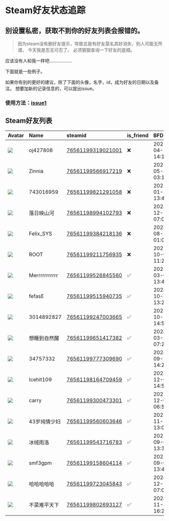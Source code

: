 # Steam好友状态追踪
## 别设置私密，获取不到你的好友列表会报错的。

> 因为steam没有删好友提示，导致总是有好友莫名其妙消失，别人可能无所谓，
> 今天我是忍无可忍了。 必须狠狠查询一下好友的底细。

应该没有人和我一样吧………………

下面就是一些例子。

如果你有别的更好的建议，除了下面的头像，名字，id，成为好友的日期以及备注。 想要加新的记录信息的，可以提出issue。

### 使用方法：[issue1](https://github.com/systemannounce/SteamFriends/issues/1)

## Steam好友列表

| Avatar                                                                            | Name          | steamid                                                                     | is_friend   | BFD                 | Remark   | removed_time        |
|:----------------------------------------------------------------------------------|:--------------|:----------------------------------------------------------------------------|:------------|:--------------------|:---------|:--------------------|
| ![](https://avatars.steamstatic.com/fef49e7fa7e1997310d705b2a6158ff8dc1cdfeb.jpg) | oj427808      | [76561199319021001](https://steamcommunity.com/profiles/76561199319021001/) | ❌           | 2025-04-19 14:18:24 |          | 2025-06-09 09:50:13 |
| ![](https://avatars.steamstatic.com/0dd7e3827aa57b082718cb7e34b8b52d40c868be.jpg) | Zinnia        | [76561199566917219](https://steamcommunity.com/profiles/76561199566917219/) | ❌           | 2025-05-30 03:10:16 |          | 2025-06-09 09:50:13 |
| ![](https://avatars.steamstatic.com/fef49e7fa7e1997310d705b2a6158ff8dc1cdfeb.jpg) | 743016959     | [76561199821291058](https://steamcommunity.com/profiles/76561199821291058/) | ❌           | 2025-01-26 13:47:14 |          | 2025-03-09 09:14:29 |
| ![](https://avatars.steamstatic.com/fef49e7fa7e1997310d705b2a6158ff8dc1cdfeb.jpg) | 落日映山河         | [76561198994102793](https://steamcommunity.com/profiles/76561198994102793/) | ❌           | 2024-12-19 07:08:51 |          | 2024-12-26 10:42:51 |
| ![](https://avatars.steamstatic.com/d41abd4be0b3769e1919802da758591a11639b13.jpg) | Felix_SYS     | [76561199384218136](https://steamcommunity.com/profiles/76561199384218136/) | ❌           | 2022-08-14 01:06:38 |          | 2024-11-25 20:25:51 |
| ![](https://avatars.steamstatic.com/ef15d4fa577672454e11c4dc5fbfa9fc71722ede.jpg) | ROOT          | [76561199211756935](https://steamcommunity.com/profiles/76561199211756935/) | ❌           | 2021-10-02 11:23:03 |          | 2024-11-25 20:25:51 |
| ![](https://avatars.steamstatic.com/bda885ca17531524ff1e94894352e41a0950696d.jpg) | Merrrrrrrrrrr | [76561199526845560](https://steamcommunity.com/profiles/76561199526845560/) | ✅           | 2024-03-03 13:46:55 |          |                     |
| ![](https://avatars.steamstatic.com/eaf9208f515b2ddb490f1f02d1e993c6e50d14eb.jpg) | fefasE        | [76561199515940735](https://steamcommunity.com/profiles/76561199515940735/) | ✅           | 2023-10-18 13:28:40 |          |                     |
| ![](https://avatars.steamstatic.com/fef49e7fa7e1997310d705b2a6158ff8dc1cdfeb.jpg) | 3014892827    | [76561199247003665](https://steamcommunity.com/profiles/76561199247003665/) | ✅           | 2023-10-30 14:54:24 |          |                     |
| ![](https://avatars.steamstatic.com/ab298eff8f51c11408472588d1f40d3e940dd18a.jpg) | 想睡到自然醒        | [76561199651417382](https://steamcommunity.com/profiles/76561199651417382/) | ✅           | 2024-03-16 07:20:12 |          |                     |
| ![](https://avatars.steamstatic.com/fef49e7fa7e1997310d705b2a6158ff8dc1cdfeb.jpg) | 34757332      | [76561199777309690](https://steamcommunity.com/profiles/76561199777309690/) | ✅           | 2024-09-21 14:25:31 |          |                     |
| ![](https://avatars.steamstatic.com/b7ee6ec5cfccf41110445d4164d7a5a8c16d4ba5.jpg) | Icehit109     | [76561198164709459](https://steamcommunity.com/profiles/76561198164709459/) | ✅           | 2022-12-02 14:55:00 |          |                     |
| ![](https://avatars.steamstatic.com/44b65fa70c3df3819aa00d7b9cb13a40ac7cc2dc.jpg) | carry         | [76561199300473301](https://steamcommunity.com/profiles/76561199300473301/) | ✅           | 2022-12-02 06:54:51 |          |                     |
| ![](https://avatars.steamstatic.com/53f0b9266bb33fead29956dff728d94c6dc62247.jpg) | 43岁纯情少妇       | [76561199560603646](https://steamcommunity.com/profiles/76561199560603646/) | ✅           | 2023-11-20 13:07:53 |          |                     |
| ![](https://avatars.steamstatic.com/0e96fd1da4c91017a7c1de980d6361b139e6831d.jpg) | 冰绒雨洛          | [76561199543716783](https://steamcommunity.com/profiles/76561199543716783/) | ✅           | 2023-09-08 13:32:47 |          |                     |
| ![](https://avatars.steamstatic.com/fef49e7fa7e1997310d705b2a6158ff8dc1cdfeb.jpg) | smf3gpm       | [76561199158604114](https://steamcommunity.com/profiles/76561199158604114/) | ✅           | 2023-09-08 13:48:05 |          |                     |
| ![](https://avatars.steamstatic.com/b5504f98f68305127514d2dbbb3145b1de9f26af.jpg) | 哈哈哈哈哈         | [76561199723045843](https://steamcommunity.com/profiles/76561199723045843/) | ✅           | 2024-12-11 07:07:06 |          |                     |
| ![](https://avatars.steamstatic.com/f678dc04772ea740fb418170248c8ba7e89a4dbd.jpg) | 不菜难平天下        | [76561199802693127](https://steamcommunity.com/profiles/76561199802693127/) | ✅           | 2024-11-11 16:29:15 |          |                     |